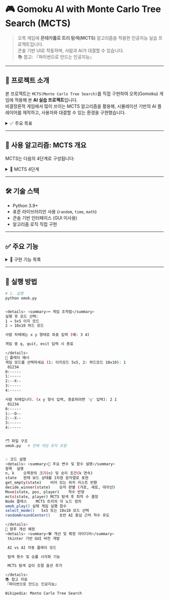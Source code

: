 
# 🎮 Gomoku AI with Monte Carlo Tree Search (MCTS)

> 오목 게임에 **몬테카를로 트리 탐색(MCTS)** 알고리즘을 적용한 인공지능 실습 프로젝트입니다.  
> 콘솔 기반 UI로 작동하며, 사람과 AI가 대결할 수 있습니다.  
> 📚 참고: 『파이썬으로 만드는 인공지능』

---

## 📌 프로젝트 소개

본 프로젝트는 `MCTS(Monte Carlo Tree Search)`를 직접 구현하여 오목(Gomoku) 게임에 적용해 본 **AI 실습 프로젝트**입니다.  
비결정론적 게임에서 많이 쓰이는 MCTS 알고리즘을 활용해, 시뮬레이션 기반의 AI 플레이어를 제작하고, 사용자와 대결할 수 있는 환경을 구현했습니다.

<details>
<summary>✅ 주요 목표</summary>

- MCTS 알고리즘 작동 원리 학습  
- 시뮬레이션 기반 의사결정 구현  
- 오목 게임 환경 구성 (5x5 / 10x10 모드 선택 가능)  
- 콘솔 기반 인터페이스로 플레이 가능  
- 사용자 종료 옵션, 입력 예외 처리 등 UX 개선  
</details>

---

## 🧠 사용 알고리즘: MCTS 개요

MCTS는 다음의 4단계로 구성됩니다:

<details>
<summary>🧩 MCTS 4단계</summary>

1. **Selection (선택)**  
   루트 노드에서 시작해, UCT(Upper Confidence Bound)를 기준으로 자식 노드를 따라 내려갑니다.  

2. **Expansion (확장)**  
   더 이상 선택할 노드가 없을 때, 새로운 자식 노드를 추가합니다.  

3. **Simulation (시뮬레이션)**  
   임의의 플레이를 반복하여 승패를 결정합니다.  

4. **Backpropagation (역전파)**  
   시뮬레이션 결과를 바탕으로 상위 노드들의 승률을 업데이트합니다.  
</details>

---

## 🛠️ 기술 스택

- Python 3.9+
- 표준 라이브러리만 사용 (`random`, `time`, `math`)
- 콘솔 기반 인터페이스 (GUI 미사용)
- 알고리즘 로직 직접 구현

---

## ✅ 주요 기능

<details>
<summary>📌 구현 기능 목록</summary>

- [x] MCTS 트리 구성 및 탐색 로직 구현  
- [x] 시뮬레이션 기반의 AI 플레이어 ('X')  
- [x] 사용자 vs AI 모드 (사람이 'O')  
- [x] 게임 종료 시 결과 출력 (승자 또는 무승부)  
- [x] 게임 종료 명령어 지원 (`q`, `quit`, `exit`)  
- [x] 5x5(이지), 10x10(하드) 모드 선택 기능  
- [ ] AI vs AI 모드 (추가 예정)  
</details>

---

## 🧪 실행 방법

```bash
# 1. 실행
python omok.py


<details> <summary>⌨️ 게임 조작법</summary>
실행 후 모드 선택:
1 → 5x5 이지 모드
2 → 10x10 하드 모드

사람 차례에는 x y 형태로 좌표 입력 (예: 3 4)

게임 중 q, quit, exit 입력 시 종료

</details>
📸 플레이 예시
게임 모드를 선택하세요 (1: 이지모드 5x5, 2: 하드모드 10x10): 1
 01234
0:-----
1:-----
2:--X--
3:-----
4:-----

사람 차례입니다. (x y 형식 입력, 종료하려면 'q' 입력): 2 1
 01234
0:-----
1:--O--
2:--X--
3:-----
4:-----


🗂️ 파일 구조
omok.py   # 전체 게임 로직 포함


💡 코드 설명
<details> <summary>🧠 주요 변수 및 함수 설명</summary>
항목	설명
n, k	오목판의 크기(n) 및 승리 조건(k 연속)
state	현재 보드 상태를 1차원 문자열로 표현
get_empty(state)	비어 있는 위치 리스트 반환
decide_winner(state)	승자 판별 (가로, 세로, 대각선)
Move(state, pos, player)	착수 반영
mcts(state, player)	MCTS 탐색 후 최적 수 결정
Node 클래스	MCTS 트리의 각 노드 정의
omok_play()	실제 게임 실행 함수
select_mode()	5x5 또는 10x10 모드 선택
randomAroundCenter()	초반 AI 중심 근처 착수 유도

</details>
🚧 향후 개선 예정
<details> <summary>🛠️ 개선 및 확장 아이디어</summary>
 tkinter 기반 GUI 버전 개발

 AI vs AI 자동 플레이 모드

 탐색 횟수 및 승률 시각화 기능

 MCTS 탐색 깊이 조절 옵션 추가

</details>
📚 참고 자료
『파이썬으로 만드는 인공지능』

Wikipedia: Monte Carlo Tree Search
